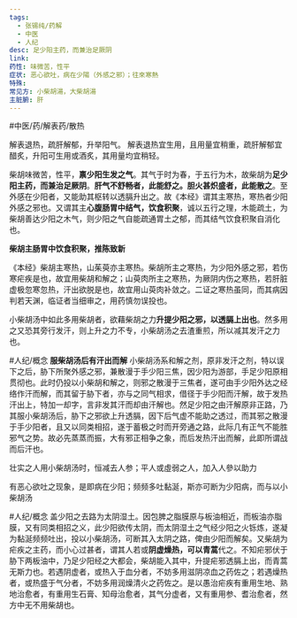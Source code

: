 ```yaml
---
tags:
  - 张锡纯/药解
  - 中医
  - 人纪
desc: 足少阳主药，而兼治足厥阴
link: 
药性: 味微苦，性平
症状: 恶心欲吐，病在少陽（外感之邪）；往來寒熱
特殊: 
常见方: 小柴胡湯，大柴胡湯 
主脏腑: 肝
---
```

#中医/药/解表药/散热 

解表退热，疏肝解郁，升举阳气。
解表退热宜生用，且用量宜稍重，疏肝解郁宜醋炙，升阳可生用或酒炙，其用量均宜稍轻。


柴胡味微苦，性平，**禀少阳生发之气**。其气于时为春，于五行为木，故柴胡为**足少阳主药，而兼治足厥阴**。**肝气不舒畅者，此能舒之。胆火甚炽盛者，此能散之**。至外感在少阳者，又能助其枢转以透膈升出之。故《本经》谓其主寒热，寒热者少阳外感之邪也。又谓其主**心腹肠胃中结气，饮食积聚**，诚以五行之理，木能疏土，为柴胡善达少阳之木气，则少阳之气自能疏通胃土之郁，而其结气饮食积聚自消化也。

**柴胡主肠胃中饮食积聚，推陈致新**

《本经》柴胡主寒热，山茱萸亦主寒热。柴胡所主之寒热，为少阳外感之邪，若伤寒疟疾是也，故宜用柴胡和解之；山萸肉所主之寒热，为厥阴内伤之寒热，若肝脏虚极忽寒忽热，汗出欲脱是也，故宜用山萸肉补敛之。二证之寒热虽同，而其病因判若天渊，临证者当细审之，用药慎勿误投也。



小柴胡汤中如此多用柴胡者，欲藉柴胡之力**升提少阳之邪，以透膈上出也**。然多用之又恐其旁行发汗，则上升之力不专，小柴胡汤之去渣重煎，所以减其发汗之力也。

#人纪/概念  **服柴胡汤后有汗出而解**
小柴胡汤系和解之剂，原非发汗之剂，特以误下之后，胁下所聚外感之邪，兼散漫于手少阳三焦，因少阳为游部，手足少阳原相贯彻也。此时仍投以小柴胡和解之，则邪之散漫于三焦者，遂可由手少阳外达之经络作汗而解，而其留于胁下者，亦与之同气相求，借径于手少阳而汗解，故于发热汗出上，特加一却字，言非发其汗而却由汗解也。然足少阳之由汗解原非正路，乃其服小柴胡汤后，胁下之邪欲上升透膈，因下后气虚不能助之透过，而其邪之散漫于手少阳者，且又以同类相招，遂于蓄极之时而开旁通之路，此际几有正气不能胜邪气之势。故必先蒸蒸而振，大有邪正相争之象，而后发热汗出而解，此即所谓战而后汗也。

壮实之人用小柴胡汤时，恒减去人参；平人或虛弱之人，加入人參以助力

有恶心欲吐之现象，是即病在少阳；频频多吐黏涎，斯亦可断为少阳病，而与以小柴胡汤

#人纪/概念 
盖少阳之去路为太阴湿土。因包脾之脂膜原与板油相近，而板油亦脂膜，又有同类相招之义，此少阳欲传太阴，而太阴湿土之气经少阳之火铄炼，遂凝为黏涎频频吐出，投以小柴胡汤，可断其入太阴之路，俾由少阳而解矣。又柴胡为疟疾之主药，而小心过甚者，谓其人若或**阴虚燥热，可以青蒿**代之。不知疟邪伏于胁下两板油中，乃足少阳经之大都会，柴胡能入其中，升提疟邪透膈上出，而青蒿无斯力也。若遇阴虚者，或热入于血分者，不妨多用滋阴凉血之药佐之；若遇燥热者，或热盛于气分者，不妨多用润燥清火之药佐之。是以愚治疟疾有重用生地、熟地治愈者，有重用生石膏、知母治愈者，其气分虚者，又有重用参、耆治愈者，然方中无不用柴胡也。




